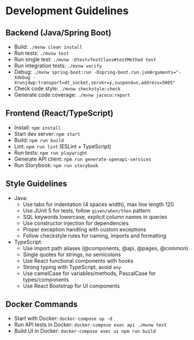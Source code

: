 # Development Guidelines

## Backend (Java/Spring Boot)
- Build: `./mvnw clean install`
- Run tests: `./mvnw test`
- Run single test: `./mvnw -Dtest=TestClass#testMethod test`
- Run integration tests: `./mvnw verify`
- Debug: `./mvnw spring-boot:run -Dspring-boot.run.jvmArguments="-Xdebug -Xrunjdwp:transport=dt_socket,server=y,suspend=n,address=5005"`
- Check code style: `./mvnw checkstyle:check`
- Generate code coverage: `./mvnw jacoco:report`

## Frontend (React/TypeScript)
- Install: `npm install`
- Start dev server: `npm start`
- Build: `npm run build`
- Lint: `npm run lint` (ESLint + TypeScript)
- Run tests: `npm run playwright`
- Generate API client: `npm run generate-openapi-services`
- Run Storybook: `npm run storybook`

## Style Guidelines
- Java:
  - Use tabs for indentation (4 spaces width), max line length 120
  - Use JUnit 5 for tests, follow `given/when/then` pattern 
  - SQL keywords lowercase, explicit column names in queries
  - Use constructor injection for dependencies
  - Proper exception handling with custom exceptions
  - Follow checkstyle rules for naming, imports and formatting
- TypeScript:
  - Use import path aliases (@components, @api, @pages, @common)
  - Single quotes for strings, no semicolons
  - Use React functional components with hooks
  - Strong typing with TypeScript, avoid `any`
  - Use camelCase for variables/methods, PascalCase for types/components
  - Use React Bootstrap for UI components

## Docker Commands
- Start with Docker: `docker-compose up -d`
- Run API tests in Docker: `docker-compose exec api ./mvnw test`
- Build UI in Docker: `docker-compose exec ui npm run build`